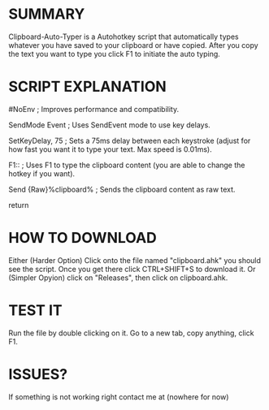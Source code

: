 # SUMMARY
Clipboard-Auto-Typer is a Autohotkey script that automatically types whatever you have saved to your clipboard or have copied. After you copy the text you want to type you click F1 to initiate the auto typing.


# SCRIPT EXPLANATION
#NoEnv  ; Improves performance and compatibility.

SendMode Event  ; Uses SendEvent mode to use key delays.

SetKeyDelay, 75  ; Sets a 75ms delay between each keystroke (adjust for how fast you want it to type your text. Max speed is 0.01ms).

F1::  ; Uses F1 to type the clipboard content (you are able to change the hotkey if you want).

Send {Raw}%clipboard%  ; Sends the clipboard content as raw text.

return


# HOW TO DOWNLOAD
Either (Harder Option) Click onto the file named "clipboard.ahk" you should see the script. Once you get there click CTRL+SHIFT+S to download it. Or (Simpler Opyion) click on "Releases", then click on clipboard.ahk.


# TEST IT
Run the file by double clicking on it. Go to a new tab, copy anything, click F1.


# ISSUES?
If something is not working right contact me at (nowhere for now)
